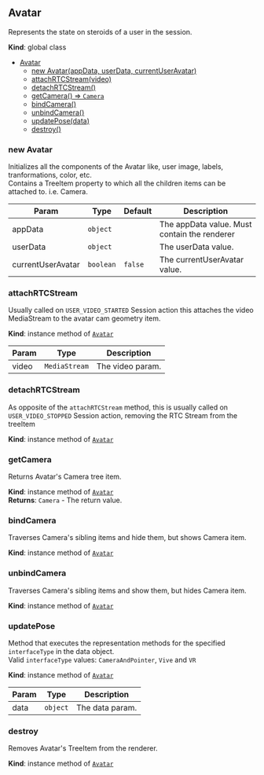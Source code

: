 <a name="Avatar"></a>

## Avatar
Represents the state on steroids of a user in the session.

**Kind**: global class  

* [Avatar](#Avatar)
    * [new Avatar(appData, userData, currentUserAvatar)](#new-Avatar)
    * [attachRTCStream(video)](#attachRTCStream)
    * [detachRTCStream()](#detachRTCStream)
    * [getCamera() ⇒ <code>Camera</code>](#getCamera)
    * [bindCamera()](#bindCamera)
    * [unbindCamera()](#unbindCamera)
    * [updatePose(data)](#updatePose)
    * [destroy()](#destroy)

<a name="new_Avatar_new"></a>

### new Avatar
Initializes all the components of the Avatar like, user image, labels, tranformations, color, etc.<br>Contains a TreeItem property to which all the children items can be attached to. i.e. Camera.


| Param | Type | Default | Description |
| --- | --- | --- | --- |
| appData | <code>object</code> |  | The appData value. Must contain the renderer |
| userData | <code>object</code> |  | The userData value. |
| currentUserAvatar | <code>boolean</code> | <code>false</code> | The currentUserAvatar value. |

<a name="Avatar+attachRTCStream"></a>

### attachRTCStream
Usually called on `USER_VIDEO_STARTED` Session action this attaches the video MediaStream to the avatar cam geometry item.

**Kind**: instance method of [<code>Avatar</code>](#Avatar)  

| Param | Type | Description |
| --- | --- | --- |
| video | <code>MediaStream</code> | The video param. |

<a name="Avatar+detachRTCStream"></a>

### detachRTCStream
As opposite of the `attachRTCStream` method, this is usually called on `USER_VIDEO_STOPPED` Session action, removing the RTC Stream from the treeItem

**Kind**: instance method of [<code>Avatar</code>](#Avatar)  
<a name="Avatar+getCamera"></a>

### getCamera
Returns Avatar's Camera tree item.

**Kind**: instance method of [<code>Avatar</code>](#Avatar)  
**Returns**: <code>Camera</code> - The return value.  
<a name="Avatar+bindCamera"></a>

### bindCamera
Traverses Camera's sibling items and hide them, but shows Camera item.

**Kind**: instance method of [<code>Avatar</code>](#Avatar)  
<a name="Avatar+unbindCamera"></a>

### unbindCamera
Traverses Camera's sibling items and show them, but hides Camera item.

**Kind**: instance method of [<code>Avatar</code>](#Avatar)  
<a name="Avatar+updatePose"></a>

### updatePose
Method that executes the representation methods for the specified `interfaceType` in the data object.<br>Valid `interfaceType` values: `CameraAndPointer`, `Vive` and `VR`

**Kind**: instance method of [<code>Avatar</code>](#Avatar)  

| Param | Type | Description |
| --- | --- | --- |
| data | <code>object</code> | The data param. |

<a name="Avatar+destroy"></a>

### destroy
Removes Avatar's TreeItem from the renderer.

**Kind**: instance method of [<code>Avatar</code>](#Avatar)  

